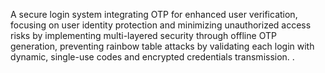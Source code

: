 A secure login system integrating OTP for enhanced user
verification, focusing on user identity protection and minimizing unauthorized 
access risks by implementing multi-layered security through offline OTP 
generation, preventing rainbow table attacks by validating each login with
dynamic, single-use codes and encrypted credentials transmission. .
